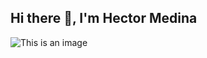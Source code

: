 ## Hi there 👋, I'm Hector Medina

![This is an image](https://miro.medium.com/max/1360/0*7Q3yvSIv_t0ioJ-Z.gif)







